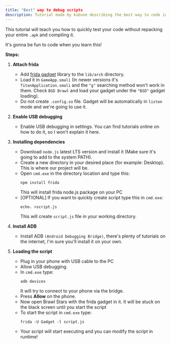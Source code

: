 ```yaml
---
title: "Best" way to debug scripts
description: Tutorial made by kubune describing the best way to code in frida!
---
```



This tutorial will teach you how to quickly test your code without repacking your entire `.apk` and compiling it. 

It's gonna be fun to code when you learn this!

**Steps:**

1. **Attach frida**
   - Add [frida gadget](https://github.com/frida/frida/releases/) library to the `lib/arch` directory.
   - Load it in `GameApp.smali` (In newer versions it's `TitanApplication.smali` and the `"g"` searching method won't work in them. Check `BSD Brawl` and load your gadget under the `"BSD"` gadget loading).
    - Do not create `.config.so` file. Gadget will be automatically in `listen` mode and we're going to use it.
      
2. **Enable USB debugging**
   - Enable USB debugging in settings. You can find tutorials online on how to do it, so I won't explain it here.

3. **Installing dependencies**
   - Download `node.js` latest LTS version and install it (Make sure it's going to add to the system PATH).
   - Create a new directory in your desired place (for example: Desktop). This is where our project will be.
   - Open `cmd.exe` in the directory location and type this:
     ```
     npm install frida
     ```
     This will install frida node.js package on your PC
   - [OPTIONAL] If you want to quickly create script type this in `cmd.exe`:
     ```
     echo. >script.js
     ```
     This will create `script.js` file in your working directory.

4. **Install ADB**
   - Install ADB `(Android Debugging Bridge)`, there's plenty of tutorials on the internet, I'm sure you'll install it on your own.
     
5. **Loading the script**
   - Plug in your phone with USB cable to the PC
   - Allow USB debugging.
   - In `cmd.exe` type:
     ```
     adb devices
     ```
     It will try to connect to your phone via the bridge.
   - Press **Allow** on the phone.
   - Now open Brawl Stars with the frida gadget in it. It will be stuck on the black screen until you start the script
   - To start the script in `cmd.exe` type:
     ```
     frida -U Gadget -l script.js
     ```
   - Your script will start executing and you can modify the script in runtime!



